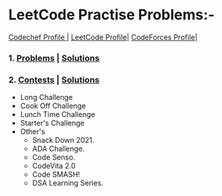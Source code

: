 # LeetCode Practise Problems:-

[Codechef Profile ](https://www.codechef.com/users/mrpavan_gupta)| [LeetCode Profile](https://leetcode.com/mrpawan-gupta/)|
[CodeForces Profile](https://codeforces.com/profile/Mr.pawan_gupta)|

### 1. [Problems](https://www.codechef.com/problems/school/?itm_medium=navmenu&itm_campaign=problems_head) | [Solutions](https://github.com/mrpawan-gupta/Competitve-Coding/tree/main/02.%20CodeChef/1%5D.%20PRACTICE%20%26%20LEARN)

### 2. [Contests](https://www.codechef.com/contests/?itm_medium=navmenu&itm_campaign=allcontests_head) | [Solutions](https://github.com/mrpawan-gupta/Competitve-Coding/tree/main/02.%20CodeChef/2%5D.%20Compete)

- Long Challenge
- Cook Off Challenge
- Lunch Time Challenge
- Starter's Challenge
- Other's
  - Snack Down 2021.
  - ADA Challenge.
  - Code Senso.
  - CodeVita 2.0
  - Code SMASH!
  - DSA Learning Series.
